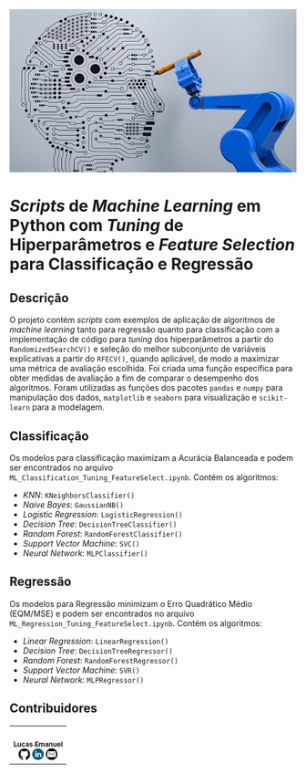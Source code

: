 ![](https://github.com/luckermos/ML-TuningPython/blob/main/machine-learning.jpg?raw=true)
# *Scripts* de *Machine Learning* em Python com *Tuning* de Hiperparâmetros e *Feature Selection* para Classificação e Regressão

## Descrição

O projeto contém *scripts* com exemplos de aplicação de algoritmos de *machine learning* tanto para regressão quanto para classificação com a implementação de código para *tuning* dos hiperparâmetros a partir do `RandomizedSearchCV()` e seleção do melhor subconjunto de variáveis explicativas a partir do `RFECV()`, quando aplicável, de modo a maximizar uma métrica de avaliação escolhida. Foi criada uma função específica para obter medidas de avaliação a fim de comparar o desempenho dos algoritmos. Foram utilizadas as funções dos pacotes `pandas` e `numpy` para manipulação dos dados, `matplotlib` e `seaborn` para visualização e `scikit-learn` para a modelagem.

## Classificação

Os modelos para classificação maximizam a Acurácia Balanceada e podem ser encontrados no arquivo `ML_Classification_Tuning_FeatureSelect.ipynb`. Contém os algoritmos:

- *KNN*: `KNeighborsClassifier()`
- *Naive Bayes*: `GaussianNB()`
- *Logistic Regression*: `LogisticRegression()`
- *Decision Tree*: `DecisionTreeClassifier()`
- *Random Forest*: `RandomForestClassifier()`
- *Support Vector Machine*: `SVC()`
- *Neural Network*: `MLPClassifier()`

## Regressão

Os modelos para Regressão minimizam o Erro Quadrático Médio (EQM/MSE) e podem ser encontrados no arquivo `ML_Regression_Tuning_FeatureSelect.ipynb`. Contém os algoritmos:

- *Linear Regression*: `LinearRegression()`
- *Decision Tree*: `DecisionTreeRegressor()`
- *Random Forest*: `RandomForestRegressor()`
- *Support Vector Machine*: `SVR()`
- *Neural Network*: `MLPRegressor()`

## Contribuidores

<table>
  <tr>
    <td align="center"><a href="https://github.com/luckermos"><img src="https://avatars.githubusercontent.com/u/49843691?s=100" width="100px;" alt=""/><br /><sub><b>Lucas Emanuel</b></sub></a><br /><a href="https://github.com/luckermos" title="Github"><img src="https://raw.githubusercontent.com/luckermos/logos/main/social/git.png" width="20"></a> <a href="https://www.linkedin.com/in/luckermos/" title="LinkedIn"><img src="https://raw.githubusercontent.com/luckermos/logos/main/social/linkedin.png" width="20"></a> <a href="mailto:luckermos19@gmail.com" title="E-mail"><img src="https://raw.githubusercontent.com/luckermos/logos/main/social/email.png" width="20"></a></td>
  </tr>
</table>
